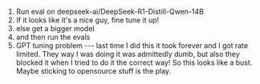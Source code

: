 1. Run eval on deepseek-ai/DeepSeek-R1-Distill-Qwen-14B	
2. If it looks like it's a nice guy, fine tune it up!
3. else get a bigger model
4. and then run the evals
5. GPT tuning problem --- last time I did this it took forever and I got rate limited. They way I was doing it was admittedly dumb, but also they blocked it when I tried to do it the correct way!
So this looks like a bust. Maybe sticking to opensource stuff is the play.

